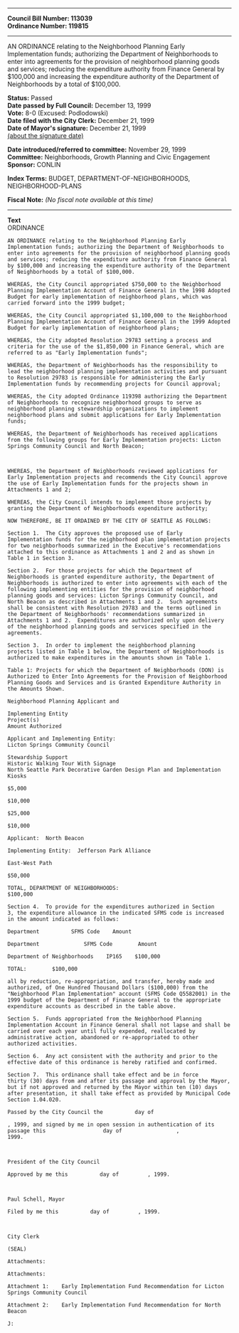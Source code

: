 * * * * *  
  
**Council Bill Number: [](#h0)[](#h2)113039**   
**Ordinance Number: 119815**  
  
* * * * *  
  
AN ORDINANCE relating to the Neighborhood Planning Early Implementation funds; authorizing the Department of Neighborhoods to enter into agreements for the provision of neighborhood planning goods and services; reducing the expenditure authority from Finance General by $100,000 and increasing the expenditure authority of the Department of Neighborhoods by a total of $100,000.  
  
**Status:** Passed   
**Date passed by Full Council:** December 13, 1999   
**Vote:** 8-0 (Excused: Podlodowski)   
**Date filed with the City Clerk:** December 21, 1999   
**Date of Mayor's signature:** December 21, 1999   
[(about the signature date)](/~public/approvaldate.htm)   
  
  
**Date introduced/referred to committee:** November 29, 1999   
**Committee:** Neighborhoods, Growth Planning and Civic Engagement   
**Sponsor:** CONLIN   
  
**Index Terms:** BUDGET, DEPARTMENT-OF-NEIGHBORHOODS, NEIGHBORHOOD-PLANS  
  
**Fiscal Note:** *(No fiscal note available at this time)*  
  
* * * * *  
  
**Text**  
    ORDINANCE          
  
    AN ORDINANCE relating to the Neighborhood Planning Early  
    Implementation funds; authorizing the Department of Neighborhoods to  
    enter into agreements for the provision of neighborhood planning goods  
    and services; reducing the expenditure authority from Finance General  
    by $100,000 and increasing the expenditure authority of the Department  
    of Neighborhoods by a total of $100,000.  
  
    WHEREAS, the City Council appropriated $750,000 to the Neighborhood  
    Planning Implementation Account of Finance General in the 1998 Adopted  
    Budget for early implementation of neighborhood plans, which was  
    carried forward into the 1999 budget;  
  
    WHEREAS, the City Council appropriated $1,100,000 to the Neighborhood  
    Planning Implementation Account of Finance General in the 1999 Adopted  
    Budget for early implementation of neighborhood plans;  
  
    WHEREAS, the City adopted Resolution 29783 setting a process and  
    criteria for the use of the $1,850,000 in Finance General, which are  
    referred to as "Early Implementation funds";  
  
    WHEREAS, the Department of Neighborhoods has the responsibility to  
    lead the neighborhood planning implementation activities and pursuant  
    to Resolution 29783 is responsible for administering the Early  
    Implementation funds by recommending projects for Council approval;  
  
    WHEREAS, the City adopted Ordinance 119398 authorizing the Department  
    of Neighborhoods to recognize neighborhood groups to serve as  
    neighborhood planning stewardship organizations to implement  
    neighborhood plans and submit applications for Early Implementation  
    funds;  
  
    WHEREAS, the Department of Neighborhoods has received applications  
    from the following groups for Early Implementation projects: Licton  
    Springs Community Council and North Beacon;   
  
  
  
    WHEREAS, the Department of Neighborhoods reviewed applications for  
    Early Implementation projects and recommends the City Council approve  
    the use of Early Implementation funds for the projects shown in  
    Attachments 1 and 2;  
  
    WHEREAS, the City Council intends to implement those projects by  
    granting the Department of Neighborhoods expenditure authority;  
  
    NOW THEREFORE, BE IT ORDAINED BY THE CITY OF SEATTLE AS FOLLOWS:  
  
    Section 1.  The City approves the proposed use of Early  
    Implementation funds for the neighborhood plan implementation projects  
    for two neighborhoods summarized in the Executive's recommendations  
    attached to this ordinance as Attachments 1 and 2 and as shown in  
    Table 1 in Section 3.  
  
    Section 2.  For those projects for which the Department of  
    Neighborhoods is granted expenditure authority, the Department of  
    Neighborhoods is authorized to enter into agreements with each of the  
    following implementing entities for the provision of neighborhood  
    planning goods and services: Licton Springs Community Council, and  
    North Beacon as described in Attachments 1 and 2.  Such agreements  
    shall be consistent with Resolution 29783 and the terms outlined in  
    the Department of Neighborhoods' recommendations summarized in  
    Attachments 1 and 2.  Expenditures are authorized only upon delivery  
    of the neighborhood planning goods and services specified in the  
    agreements.  
  
    Section 3.  In order to implement the neighborhood planning  
    projects listed in Table 1 below, the Department of Neighborhoods is  
    authorized to make expenditures in the amounts shown in Table 1.  
  
    Table 1: Projects for which the Department of Neighborhoods (DON) is  
    Authorized to Enter Into Agreements for the Provision of Neighborhood  
    Planning Goods and Services and is Granted Expenditure Authority in  
    the Amounts Shown.  
  
    Neighborhood Planning Applicant and  
  
    Implementing Entity  
    Project(s)  
    Amount Authorized  
  
    Applicant and Implementing Entity:  
    Licton Springs Community Council  
  
    Stewardship Support  
    Historic Walking Tour With Signage  
    North Seattle Park Decorative Garden Design Plan and Implementation  
    Kiosks  
  
    $5,000  
  
    $10,000  
  
    $25,000  
  
    $10,000  
  
    Applicant:  North Beacon  
  
    Implementing Entity:  Jefferson Park Alliance  
  
    East-West Path  
  
    $50,000  
  
    TOTAL, DEPARTMENT OF NEIGHBORHOODS:  
    $100,000  
  
    Section 4.  To provide for the expenditures authorized in Section  
    3, the expenditure allowance in the indicated SFMS code is increased  
    in the amount indicated as follows:  
  
    Department          SFMS Code    Amount    
  
    Department              SFMS Code        Amount  
  
    Department of Neighborhoods    IP165    $100,000  
  
    TOTAL:        $100,000  
  
    all by reduction, re-appropriation, and transfer, hereby made and  
    authorized, of One Hundred Thousand Dollars ($100,000) from the  
    "Neighborhood Plan Implementation" account (SFMS Code Q5582001) in the  
    1999 budget of the Department of Finance General to the appropriate  
    expenditure accounts as described in the table above.  
  
    Section 5.  Funds appropriated from the Neighborhood Planning  
    Implementation Account in Finance General shall not lapse and shall be  
    carried over each year until fully expended, reallocated by  
    administrative action, abandoned or re-appropriated to other  
    authorized activities.  
  
    Section 6.  Any act consistent with the authority and prior to the  
    effective date of this ordinance is hereby ratified and confirmed.  
  
    Section 7.  This ordinance shall take effect and be in force  
    thirty (30) days from and after its passage and approval by the Mayor,  
    but if not approved and returned by the Mayor within ten (10) days  
    after presentation, it shall take effect as provided by Municipal Code  
    Section 1.04.020.  
  
    Passed by the City Council the          day of       
  
    , 1999, and signed by me in open session in authentication of its  
    passage this                  day of                 ,  
    1999.  
  
        
  
    President of the City Council  
  
    Approved by me this          day of         , 1999.  
  
          
  
    Paul Schell, Mayor  
  
    Filed by me this          day of         , 1999.  
  
        
  
    City Clerk  
  
    (SEAL)  
  
    Attachments:  
  
    Attachments:  
  
    Attachment 1:    Early Implementation Fund Recommendation for Licton  
    Springs Community Council  
  
    Attachment 2:    Early Implementation Fund Recommendation for North  
    Beacon  
  
    J:  
